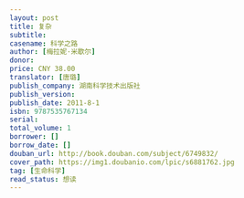 ```yaml
---
layout: post
title: 复杂
subtitle: 
casename: 科学之路
author: [梅拉妮·米歇尔]
donor: 
price: CNY 38.00
translator: [唐璐]
publish_company: 湖南科学技术出版社
publish_version: 
publish_date: 2011-8-1
isbn: 9787535767134
serial: 
total_volume: 1
borrower: []
borrow_date: []
douban_url: http://book.douban.com/subject/6749832/
cover_path: https://img1.doubanio.com/lpic/s6881762.jpg
tag: [生命科学]
read_status: 想读
---
```

